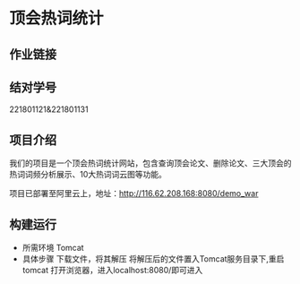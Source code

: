 # 顶会热词统计

## 作业链接

## 结对学号
221801121&221801131

## 项目介绍
 我们的项目是一个顶会热词统计网站，包含查询顶会论文、删除论文、三大顶会的热词词频分析展示、10大热词词云图等功能。

 项目已部署至阿里云上，地址：http://116.62.208.168:8080/demo_war
## 构建运行

* 所需环境
Tomcat
* 具体步骤
下载文件，将其解压
将解压后的文件置入Tomcat服务目录下,重启tomcat
打开浏览器，进入localhost:8080/即可进入